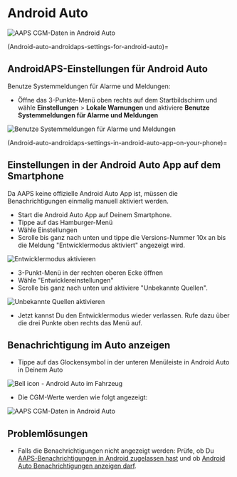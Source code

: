 # Android Auto

![AAPS CGM-Daten in Android Auto](../images/AndroidAuto_05.png)

(Android-auto-androidaps-settings-for-android-auto)=

## AndroidAPS-Einstellungen für Android Auto

Benutze Systemmeldungen für Alarme und Meldungen:

* Öffne das 3-Punkte-Menü oben rechts auf dem Startbildschirm und wähle **Einstellungen** > **Lokale Warnungen** und aktiviere **Benutze Systemmeldungen für Alarme und Meldungen** 

![Benutze Systemmeldungen für Alarme und Meldungen](../images/AndroidAuto_01v2.png)

(Android-auto-androidaps-settings-in-android-auto-app-on-your-phone)=

## Einstellungen in der Android Auto App auf dem Smartphone

Da AAPS keine offizielle Android Auto App ist, müssen die Benachrichtigungen einmalig manuell aktiviert werden.

* Start die Android Auto App auf Deinem Smartphone.
* Tippe auf das Hamburger-Menü
* Wähle Einstellungen
* Scrolle bis ganz nach unten und tippe die Versions-Nummer 10x an bis die Meldung "Entwicklermodus aktiviert" angezeigt wird.

![Entwicklermodus aktivieren](../images/AndroidAuto_02.png)

* 3-Punkt-Menü in der rechten oberen Ecke öffnen
* Wähle "Entwicklereinstellungen"
* Scrolle bis ganz nach unten und aktiviere "Unbekannte Quellen".

![Unbekannte Quellen aktivieren](../images/AndroidAuto_03.png)

* Jetzt kannst Du den Entwicklermodus wieder verlassen. Rufe dazu über die drei Punkte oben rechts das Menü auf.

## Benachrichtigung im Auto anzeigen

* Tippe auf das Glockensymbol in der unteren Menüleiste in Android Auto in Deinem Auto

![Bell icon - Android Auto im Fahrzeug](../images/AndroidAuto_04.png)

* Die CGM-Werte werden wie folgt angezeigt:

![AAPS CGM-Daten in Android Auto](../images/AndroidAuto_05.png)

## Problemlösungen

* Falls die Benachrichtigungen nicht angezeigt werden: Prüfe, ob Du [AAPS-Benachrichtigungen in Android zugelassen hast](Android-auto-androidaps-settings-for-android-auto) und ob [Android Auto Benachrichtigungen anzeigen darf](Android-auto-androidaps-settings-in-android-auto-app-on-your-phone).